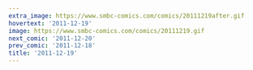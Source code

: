 ```yaml
---
extra_image: https://www.smbc-comics.com/comics/20111219after.gif
hovertext: '2011-12-19'
image: https://www.smbc-comics.com/comics/20111219.gif
next_comic: '2011-12-20'
prev_comic: '2011-12-18'
title: '2011-12-19'
---
```


